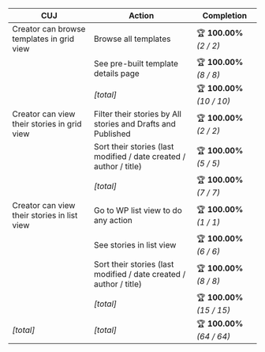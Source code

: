 | **CUJ**                                     | **Action**                                                         | **Completion**             |
| ------------------------------------------- | ------------------------------------------------------------------ | -------------------------- |
| Creator can browse templates in grid view   | Browse all templates                                               | 🏆 **100.00%** *(2 / 2)*   |
|                                             | See pre-built template details page                                | 🏆 **100.00%** *(8 / 8)*   |
|                                             | *[total]*                                                          | 🏆 **100.00%** *(10 / 10)* |
| Creator can view their stories in grid view | Filter their stories by All stories and Drafts and Published       | 🏆 **100.00%** *(2 / 2)*   |
|                                             | Sort their stories (last modified / date created / author / title) | 🏆 **100.00%** *(5 / 5)*   |
|                                             | *[total]*                                                          | 🏆 **100.00%** *(7 / 7)*   |
| Creator can view their stories in list view | Go to WP list view to do any action                                | 🏆 **100.00%** *(1 / 1)*   |
|                                             | See stories in list view                                           | 🏆 **100.00%** *(6 / 6)*   |
|                                             | Sort their stories (last modified / date created / author / title) | 🏆 **100.00%** *(8 / 8)*   |
|                                             | *[total]*                                                          | 🏆 **100.00%** *(15 / 15)* |
| *\[total\]*                                 | *\[total\]*                                                        | 🏆 **100.00%** *(64 / 64)* |
